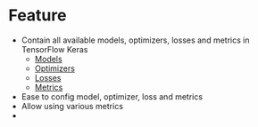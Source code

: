 # Feature

* Contain all available models, optimizers, losses and metrics in TensorFlow Keras
    * [Models](https://www.tensorflow.org/api_docs/python/tf/keras/applications)
    * [Optimizers](https://www.tensorflow.org/api_docs/python/tf/keras/optimizers)
    * [Losses](https://www.tensorflow.org/api_docs/python/tf/keras/losses)
    * [Metrics](https://www.tensorflow.org/api_docs/python/tf/keras/metrics)
* Ease to config model, optimizer, loss and metrics
* Allow using various metrics
* 